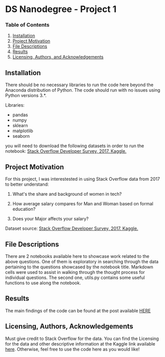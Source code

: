 # DS Nanodegree - Project 1

### Table of Contents

1. [Installation](#installation)
2. [Project Motivation](#motivation)
3. [File Descriptions](#files)
4. [Results](#results)
5. [Licensing, Authors, and Acknowledgements](#licensing)

## Installation <a name="installation"></a>

There should be no necessary libraries to run the code here beyond the Anaconda distribution of Python.  The code should run with no issues using Python versions 3.*.

Libraries:
* pandas
* numpy
* sklearn
* matplotlib
* seaborn

you will need to download the following datasets in order to run the notebook: [Stack Overflow Developer Survey, 2017. Kaggle. ](https://www.kaggle.com/datasets/stackoverflow/so-survey-2017)

## Project Motivation<a name="motivation"></a>

For this project, I was interestested in using Stack Overflow data from 2017 to better understand:

1. What's the share and background of women in tech?

2. How average salary compares for Man and Woman based on formal education?

3. Does your Major affects your salary?

Dataset source: [Stack Overflow Developer Survey, 2017. Kaggle. ](https://www.kaggle.com/datasets/stackoverflow/so-survey-2017)


## File Descriptions <a name="files"></a>

There are 2 notebooks available here to showcase work related to the above questions. One of them is exploratory in searching through the data pertaining to the questions showcased by the notebook title.  Markdown cells were used to assist in walking through the thought process for individual questions. The second one, utils.py contains some useful functions to use along the notebook.

## Results<a name="results"></a>

The main findings of the code can be found at the post available [HERE](https://medium.com/@bpizzani92/how-gender-and-background-affects-developers-salary-19a89b9eca5e)
 
## Licensing, Authors, Acknowledgements<a name="licensing"></a>

Must give credit to Stack Overflow for the data.  You can find the Licensing for the data and other descriptive information at the Kaggle link available [here](https://www.kaggle.com/stackoverflow/so-survey-2017/data).  Otherwise, feel free to use the code here as you would like! 
